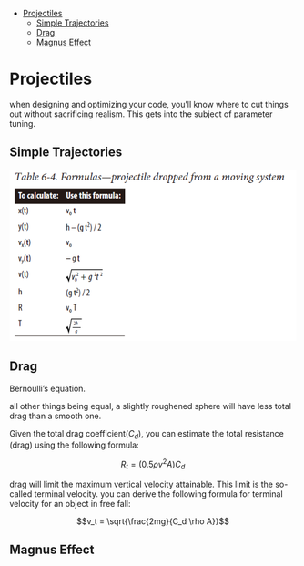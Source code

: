 - [Projectiles](#projectiles)
  - [Simple Trajectories](#simple-trajectories)
  - [Drag](#drag)
  - [Magnus Effect](#magnus-effect)

# Projectiles

when designing and optimizing your code, you’ll know where to cut things out without sacrificing realism. This gets into the subject of parameter tuning.

## Simple Trajectories

![projectile_dropped_from_a_moving_system](./Pictures/projectile_dropped_from_a_moving_system.png)

## Drag

Bernoulli’s equation.

all other things being equal, a slightly roughened sphere will have less total drag than a smooth one.

Given the total drag coefficient($C_d$), you can estimate the total resistance (drag) using the following formula: 

$$R_t = (0.5 \rho v^2 A ) C_d$$

drag will limit the maximum vertical velocity attainable. This limit is the so-called terminal velocity. you can derive the following formula for terminal velocity for an object in free fall:

$$v_t = \sqrt{\frac{2mg}{C_d \rho A}}$$

## Magnus Effect

